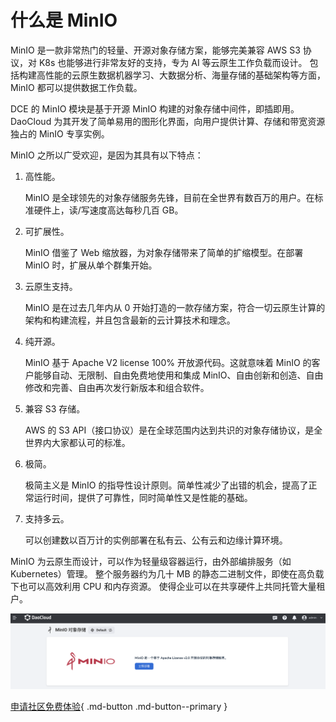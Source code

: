 # 什么是 MinIO

MinIO 是一款非常热门的轻量、开源对象存储方案，能够完美兼容 AWS S3 协议，对 K8s 也能够进行非常友好的支持，专为 AI 等云原生工作负载而设计。
包括构建高性能的云原生数据机器学习、大数据分析、海量存储的基础架构等方面，MinIO 都可以提供数据工作负载。

DCE 的 MinIO 模块是基于开源 MinIO 构建的对象存储中间件，即插即用。
DaoCloud 为其开发了简单易用的图形化界面，向用户提供计算、存储和带宽资源独占的 MinIO 专享实例。

MinIO 之所以广受欢迎，是因为其具有以下特点：

1. 高性能。

    MinIO 是全球领先的对象存储服务先锋，目前在全世界有数百万的用户。在标准硬件上，读/写速度高达每秒几百 GB。

2. 可扩展性。

    MinIO 借鉴了 Web 缩放器，为对象存储带来了简单的扩缩模型。在部署 MinIO 时，扩展从单个群集开始。

3. 云原生支持。

    MinIO 是在过去几年内从 0 开始打造的一款存储方案，符合一切云原生计算的架构和构建流程，并且包含最新的云计算技术和理念。

4. 纯开源。

    MinIO 基于 Apache V2 license 100% 开放源代码。这就意味着 MinIO 的客户能够自动、无限制、自由免费地使用和集成 MinIO、自由创新和创造、自由修改和完善、自由再次发行新版本和组合软件。

5. 兼容 S3 存储。

    AWS 的 S3 API（接口协议）是在全球范围内达到共识的对象存储协议，是全世界内大家都认可的标准。

6. 极简。
   
    极简主义是 MinIO 的指导性设计原则。简单性减少了出错的机会，提高了正常运行时间，提供了可靠性，同时简单性又是性能的基础。

7. 支持多云。

    可以创建数以百万计的实例部署在私有云、公有云和边缘计算环境。

MinIO 为云原生而设计，可以作为轻量级容器运行，由外部编排服务（如 Kubernetes）管理。
整个服务器约为几十 MB 的静态二进制文件，即使在高负载下也可以高效利用 CPU 和内存资源。
使得企业可以在共享硬件上共同托管大量租户。

![MinIO 主界面](../images/what01.png)

[申请社区免费体验](../../../dce/license0.md){ .md-button .md-button--primary }

